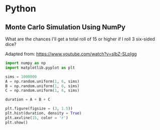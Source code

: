 # Python

## Monte Carlo Simulation Using NumPy

What are the chances I'll get a total roll of 15 or higher if I roll 3 six-sided dice?

Adapted from: https://www.youtube.com/watch?v=slbZ-SLpIgg

```python
import numpy as np
import matplotlib.pyplot as plt

sims = 1000000
A = np.random.uniform(1, 6, sims)
B = np.random.uniform(1, 6, sims)
C = np.random.uniform(1, 6, sims)

duration = A + B + C

plt.figure(figsize = (3, 1.5))
plt.hist(duration, density = True)
plt.axvline(15, color = 'r')
plt.show()
```
